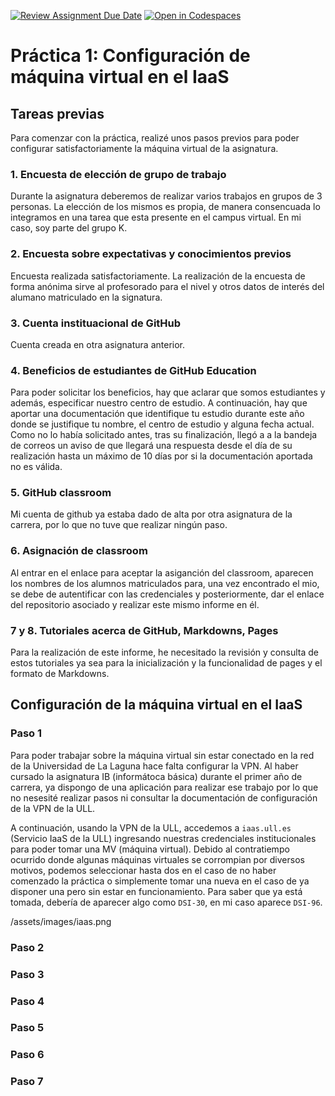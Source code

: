 [![Review Assignment Due Date](https://classroom.github.com/assets/deadline-readme-button-22041afd0340ce965d47ae6ef1cefeee28c7c493a6346c4f15d667ab976d596c.svg)](https://classroom.github.com/a/h8fF_2CY)
[![Open in Codespaces](https://classroom.github.com/assets/launch-codespace-2972f46106e565e64193e422d61a12cf1da4916b45550586e14ef0a7c637dd04.svg)](https://classroom.github.com/open-in-codespaces?assignment_repo_id=17999013)

# Práctica 1: Configuración de máquina virtual en el IaaS
## Tareas previas

Para comenzar con la práctica, realizé unos pasos previos para poder configurar satisfactoriamente la máquina virtual de la asignatura.

### 1. Encuesta de elección de grupo de trabajo

Durante la asignatura deberemos de realizar varios trabajos en grupos de 3 personas. La elección de los mismos es propia, de manera consencuada lo integramos en una tarea que esta presente en el campus virtual. En mi caso, soy parte del grupo K.

### 2. Encuesta sobre expectativas y conocimientos previos

Encuesta realizada satisfactoriamente. La realización de la encuesta de forma anónima sirve al profesorado para el nivel y otros datos de interés del alumano matriculado en la signatura.

### 3. Cuenta instituacional de GitHub

Cuenta creada en otra asignatura anterior.

### 4. Beneficios de estudiantes de GitHub Education

Para poder solicitar los beneficios, hay que aclarar que somos estudiantes y además, especificar nuestro centro de estudio. A continuación, hay que aportar una documentación que identifique tu estudio durante este año donde se justifique tu nombre, el centro de estudio y alguna fecha actual. 
Como no lo había solicitado antes, tras su finalización, llegó a a la bandeja de correos un aviso de que llegará una respuesta desde el día de su realización hasta un máximo de 10 días por si la documentación aportada no es válida.

### 5. GitHub classroom

Mi cuenta de github ya estaba dado de alta por otra asignatura de la carrera, por lo que no tuve que realizar ningún paso.

### 6. Asignación de classroom

Al entrar en el enlace para aceptar la asiganción del classroom, aparecen los nombres de los alumnos matriculados para, una vez encontrado el mio, se debe de autentificar con las credenciales y posteriormente, dar el enlace del repositorio asociado y realizar este mismo informe en él.

### 7 y 8. Tutoriales acerca de GitHub, Markdowns, Pages

Para la realización de este informe, he necesitado la revisión y consulta de estos tutoriales ya sea para la inicialización y la funcionalidad de pages y el formato de Markdowns.

## Configuración de la máquina virtual en el IaaS

### Paso 1

Para poder trabajar sobre la máquina virtual sin estar conectado en la red de la Universidad de La Laguna hace falta configurar la VPN. Al haber cursado la asignatura IB (informátoca básica) durante el primer año de carrera, ya dispongo de una aplicación para realizar ese trabajo por lo que no nesesité realizar pasos ni consultar la documentación de configuración de la VPN de la ULL. 

A continuación, usando la VPN de la ULL, accedemos a `iaas.ull.es` (Servicio IaaS de la ULL) ingresando nuestras credenciales institucionales para poder tomar una MV (máquina virtual). Debido al contratiempo ocurrido donde algunas máquinas virtuales se corrompian por diversos motivos, podemos seleccionar hasta dos en el caso de no haber comenzado la práctica o simplemente tomar una nueva en el caso de ya disponer una pero sin estar en funcionamiento. Para saber que ya está tomada, debería de aparecer algo como `DSI-30`, en mi caso aparece `DSI-96`.

/assets/images/iaas.png

### Paso 2



### Paso 3


### Paso 4

### Paso 5

### Paso 6

### Paso 7

